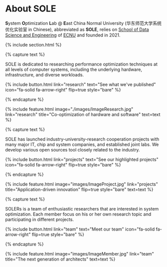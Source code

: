 ---
---

# About SOLE

**S**ystem **O**ptimization **L**ab @ **E**ast China Normal University (华东师范大学系统优化实验室 in Chinese), abbreviated as **SOLE**, relies on [School of Data Science and Engineering](https://dase.ecnu.edu.cn/) of [ECNU](https://www.ecnu.edu.cn/) and founded in 2021. 

{% include section.html %}

{% capture text %}

SOLE is dedicated to researching performance optimization techniques at all levels of computer systems, including the underlying hardware, infrastructure, and diverse workloads. 

{%
  include button.html
  link="research"
  text="See what we've published"
  icon="fa-solid fa-arrow-right"
  flip=true
  style="bare"
%}

{% endcapture %}

{%
  include feature.html
  image="./images/ImageResearch.jpg"
  link="research"
  title="Co-optimization of hardware and software"
  text=text
%}


{% capture text %}

SOLE has launched industry-university-research cooperation projects with many major IT, chip and system companies, and established joint labs. 
We develop various open sources tool closely related to the industry.

{%
  include button.html
  link="projects"
  text="See our highlighted projects"
  icon="fa-solid fa-arrow-right"
  flip=true
  style="bare"
%}

{% endcapture %}

{%
  include feature.html
  image="images/ImageProject.jpg"
  link="projects"
  title="Application-driven innovation"
  flip=true
  style="bare"
  text=text
%}

{% capture text %}

SOLERs is a team of enthusiastic researchers that are interested in system optimization. 
Each member focus on his or her own research topic and participating in different projects.

{%
  include button.html
  link="team"
  text="Meet our team"
  icon="fa-solid fa-arrow-right"
  flip=true
  style="bare"
%}

{% endcapture %}

{%
  include feature.html
  image="images/ImageMember.jpg"
  link="team"
  title="The next generation of architects"
  text=text
%}
